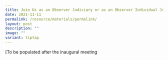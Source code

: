 ```yaml
---
title: Join Us as an Observer Judiciary or as an Observer Individual Judge
date: 2021-11-11
permalink: /resource/materials/permalink/
layout: post
description: ""
image: ""
variant: tiptap
---
```

[To be populated after the inaugural meeting